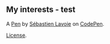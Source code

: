 My interests - test
-------------------


A [Pen](http://codepen.io/seblav/pen/vKQoZY) by [Sébastien Lavoie](http://codepen.io/seblav) on [CodePen](http://codepen.io/).

[License](http://codepen.io/seblav/pen/vKQoZY/license).